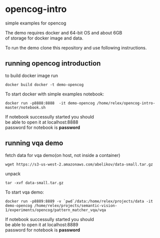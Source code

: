 # opencog-intro
simple examples for opencog

The demo requires docker and 64-bit OS and about 6GB  
of storage for docker image and data.

To run the demo clone this repository and use following instructions.

## running opencog introduction  
to build docker image run

```
docker build docker -t demo-opencog
```

To start docker with simple examples notebook:  

```
docker run -p8888:8888  -it demo-opencog /home/relex/opencog-intro-master/notebook.sh 
```

If notebook successully started you should  
be able to open it at localhost:8888  
password for notebook is **password**

## running vqa demo
fetch data for vqa demo(on host, not inside a container)

```
wget https://s3-us-west-2.amazonaws.com/abelikov/data-small.tar.gz
```

unpack
```
tar -xvf data-small.tar.gz
```

To start vqa demo:

```
docker run -p8889:8889 -v `pwd`/data:/home/relex/projects/data -it demo-opencog /home/relex/projects/semantic-vision-1/experiments/opencog/pattern_matcher_vqa/vqa
```

If notebook successully started you should   
be able to open it at localhost:8889  
password for notebook is **password**


